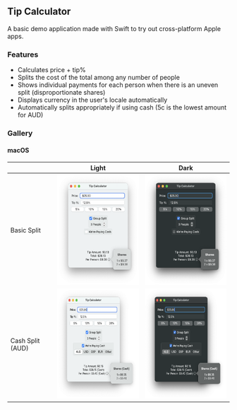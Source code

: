 ## Tip Calculator ##
A basic demo application made with Swift to try out cross-platform Apple apps.

### Features ###
- Calculates price + tip%
- Splits the cost of the total among any number of people
- Shows individual payments for each person when there is an uneven split (disproportionate shares)
- Displays currency in the user's locale automatically
- Automatically splits appropriately if using cash (5c is the lowest amount for AUD)

### Gallery ###

#### macOS

| | Light | Dark
--- | --- | ---
Basic Split | <img src="https://github.com/plxl/TipCalculator/blob/main/images/macOS_light_default.png" height="250"> | <img src="https://github.com/plxl/TipCalculator/blob/main/images/macOS_dark_default.png" height="250">
Cash Split (AUD) | <img src="https://github.com/plxl/TipCalculator/blob/main/images/macOS_light_cash.png" height="250"> | <img src="https://github.com/plxl/TipCalculator/blob/main/images/macOS_dark_cash.png" height="250">
